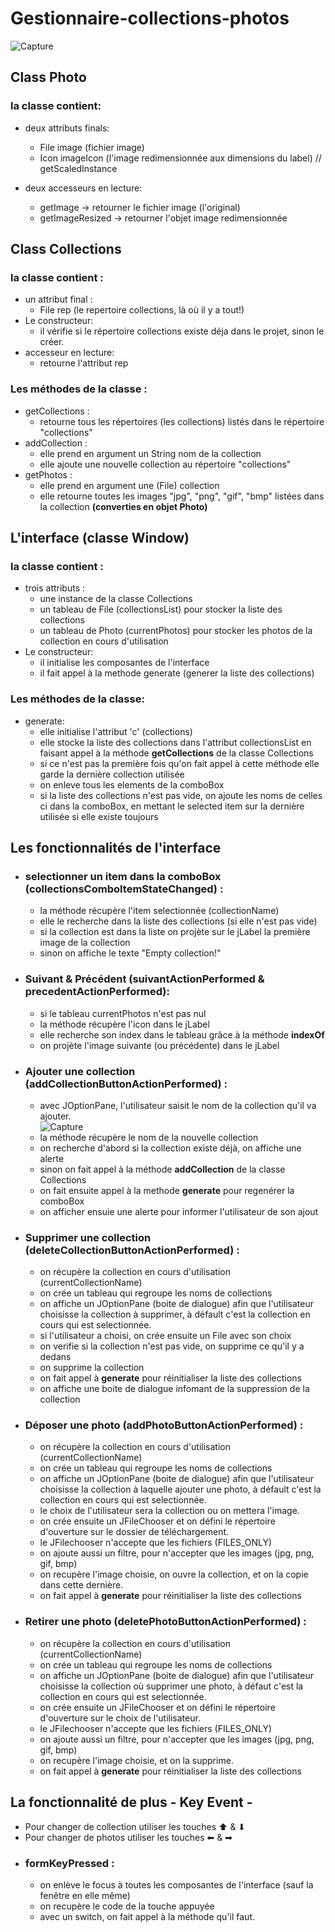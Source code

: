 # Gestionnaire-collections-photos

![Capture](https://user-images.githubusercontent.com/74098445/112218367-e80f6880-8c23-11eb-999d-aa33bb12f22f.PNG)


## Class Photo
### la classe contient: 
- deux attributs finals: 
  - File image (fichier image) 
  - Icon imageIcon (l'image redimensionnée aux dimensions du label) // getScaledInstance

- deux accesseurs en lecture: 
  - getImage -> retourner le fichier image (l'original) 
  - getImageResized -> retourner l'objet image redimensionnée 

## Class Collections 
### la classe contient : 
- un attribut final : 
  - File rep (le repertoire collections, là où il y a tout!)
- Le constructeur: 
  - il vérifie si le répertoire collections existe déja dans le projet, sinon le créer.
- accesseur en lecture: 
  - retourne l'attribut rep
### Les méthodes de la classe : 
  - getCollections : 
    - retourne tous les répertoires (les collections) listés dans le répertoire "collections" 
  - addCollection : 
    - elle prend en argument un String nom de la collection 
    - elle ajoute une nouvelle collection au répertoire "collections" 
  - getPhotos : 
    - elle prend en argument une (File) collection
    - elle retourne toutes les images "jpg", "png", "gif", "bmp" listées dans la collection <strong> (converties en objet Photo) </strong>

## L'interface (classe Window)
### la classe contient : 
- trois attributs : 
  - une instance de la classe Collections
  - un tableau de File (collectionsList) pour stocker la liste des collections 
  - un tableau de Photo (currentPhotos) pour stocker les photos de la collection en cours d'utilisation
- Le constructeur: 
  - il initialise les composantes de l'interface 
  - il fait appel à la methode generate (generer la liste des collections) 
### Les méthodes de la classe: 
- generate: 
  - elle initialise l'attribut 'c' (collections)
  - elle stocke la liste des collections dans l'attribut collectionsList en faisant appel à la méthode <strong>getCollections</strong> de la classe Collections
  - si ce n'est pas la première fois qu'on fait appel à cette méthode elle garde la dernière collection utilisée
  - on enleve tous les elements de la comboBox 
  - si la liste des collections n'est pas vide, on ajoute les noms de celles ci dans la comboBox, en mettant le selected item sur la dernière utilisée si elle existe toujours 

## Les fonctionnalités de l'interface 
- ### selectionner un item dans la comboBox (collectionsComboItemStateChanged) : 
  - la méthode récupère l'item selectionnée (collectionName)
  - elle le recherche dans la liste des collections (si elle n'est pas vide) 
  - si la collection est dans la liste on projète sur le jLabel la première image de la collection 
  - sinon on affiche le texte "Empty collection!"
- ### Suivant & Précédent (suivantActionPerformed & precedentActionPerformed): 
  - si le tableau currentPhotos n'est pas nul 
  - la méthode récupère l'icon dans le jLabel 
  - elle recherche son index dans le tableau grâce à la méthode <strong>indexOf</strong>
  - on projète l'image suivante (ou précédente) dans le jLabel 
- ### Ajouter une collection (addCollectionButtonActionPerformed) :
  - avec JOptionPane, l'utilisateur saisit le nom de la collection qu'il va ajouter. <br>
![Capture](https://user-images.githubusercontent.com/74098445/112220816-f6ab4f00-8c26-11eb-8548-589c199e6550.PNG) 
  - la méthode récupère le nom de la nouvelle collection 
  - on recherche d'abord si la collection existe déjà, on affiche une alerte
  - sinon on fait appel à la méthode <strong>addCollection</strong> de la classe Collections
  - on fait ensuite appel à la methode <strong>generate</strong> pour regenérer la comboBox 
  - on afficher ensuie une alerte pour informer l'utilisateur de son ajout
- ### Supprimer une collection (deleteCollectionButtonActionPerformed) :
  - on récupère la collection en cours d'utilisation (currentCollectionName)
  - on crée un tableau qui regroupe les noms de collections 
  - on affiche un JOptionPane (boite de dialogue) afin que l'utilisateur choisisse la collection à supprimer, à défault c'est la collection en cours qui est selectionnée.
  - si l'utilisateur a choisi, on crée ensuite un File avec son choix
  - on verifie si la collection n'est pas vide, on supprime ce qu'il y a dedans 
  - on supprime la collection 
  - on fait appel à <strong>generate</strong> pour réinitialiser la liste des collections 
  - on affiche une boite de dialogue infomant de la suppression de la collection 
- ### Déposer une photo (addPhotoButtonActionPerformed) : 
  - on récupère la collection en cours d'utilisation (currentCollectionName)
  - on crée un tableau qui regroupe les noms de collections 
  - on affiche un JOptionPane (boite de dialogue) afin que l'utilisateur choisisse la collection à laquelle ajouter une photo, à défault c'est la collection en cours qui est selectionnée.
  - le choix de l'utilisateur sera la collection ou on mettera l'image. 
  - on crée ensuite un JFileChooser et on défini le répertoire d'ouverture sur le dossier de téléchargement.
  - le JFilechooser n'accepte que les fichiers (FILES_ONLY)
  - on ajoute aussi un filtre, pour n'accepter que les images (jpg, png, gif, bmp)
  - on recupère l'image choisie, on ouvre la collection, et on la copie dans cette dernière.
  - on fait appel à <strong>generate</strong> pour réinitialiser la liste des collections 
- ### Retirer une photo (deletePhotoButtonActionPerformed) : 
  -  on récupère la collection en cours d'utilisation (currentCollectionName)
  - on crée un tableau qui regroupe les noms de collections 
  - on affiche un JOptionPane (boite de dialogue) afin que l'utilisateur choisisse la collection où supprimer une photo, à défaut c'est la collection en cours qui est selectionnée.
  - on crée ensuite un JFileChooser et on défini le répertoire d'ouverture sur le choix de l'utilisateur.
  - le JFilechooser n'accepte que les fichiers (FILES_ONLY) 
  - on ajoute aussi un filtre, pour n'accepter que les images (jpg, png, gif, bmp)
  - on recupère l'image choisie, et on la supprime.
  - on fait appel à <strong>generate</strong> pour réinitialiser la liste des collections 
## La fonctionnalité de plus - Key Event - 
- Pour changer de collection utiliser les touches ⬆ & ⬇
- Pour changer de photos utiliser les touches ⬅ & ➡
- ### formKeyPressed : 
  - on enlève le focus à toutes les composantes de l'interface (sauf la fenêtre en elle même) 
  - on recupère le code de la touche appuyée
  - avec un switch, on fait appel à la méthode qu'il faut.
